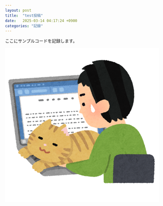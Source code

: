 ```yaml
---
layout: post
title:  "test投稿"
date:   2025-03-14 04:17:24 +0900
categories: "記録"
---
```

ここにサンプルコードを記録します。

<img src="/assets/0314/shigoto_zaitaku_cat_man.png">
